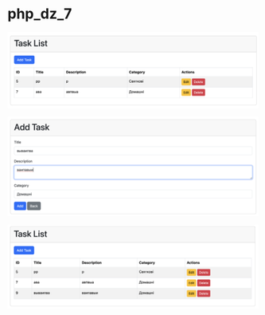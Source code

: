 # php_dz_7


![result](images/result-1.png)

![result](images/result-2.png)

![result](images/result-3.png)